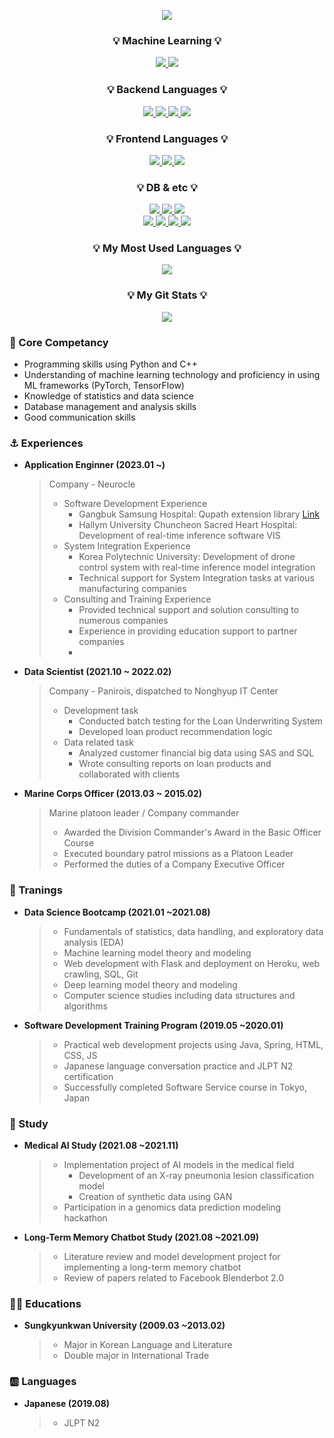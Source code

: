 <!-- Header -->
<p align="center"><img src="https://capsule-render.vercel.app/api?type=venom&color=auto,100:8CA6DB&height=200&section=header&text=Hansaem's%20Github&fontSize=60&animation=fadeIn&fontAlignY=38&descAlignY=62&descAlign=75"/></a></p>

<h3 align="center">💡 Machine Learning 💡</h3>

<p align="center">
  <a href="https://github.com/mugan1">
    <img src="https://img.shields.io/badge/pytorch-EE4C2C?style=flat&logo=pytorch&logoColor=white"> <img src="https://img.shields.io/badge/tensorflow-FF6F00?style=flat&logo=tensorflow&logoColor=white"> 

  </a>
</p>

<h3 align="center">💡 Backend Languages 💡</h3>

<p align="center">
  <a href="https://github.com/mugan1">
    <img src="https://img.shields.io/badge/Python-3776AB?style=flat&logo=Python&logoColor=white"> <img src="https://img.shields.io/badge/cplusplus-00599C?style=flat&logo=cplusplus&logoColor=white"> <img src="https://img.shields.io/badge/csharp-512BD4?style=flat&logo=Python&logoColor=white"> <img src="https://img.shields.io/badge/openjdk-437291?style=flat&logo=openjdk-&logoColor=white">

  </a>
</p>

<h3 align="center">💡 Frontend Languages 💡</h3>

<p align="center">
  <a href="https://github.com/mugan1">
    <img src="https://img.shields.io/badge/html5-E34F26?style=flat&logo=html5&logoColor=white"> <img src="https://img.shields.io/badge/css3-1572B6?style=flat&logo=css&logoColor=white"> <img src="https://img.shields.io/badge/javascript-F7DF1E?style=flat&logo=javascript&logoColor=white"> 

  </a>
</p>

<h3 align="center">💡 DB & etc 💡</h3>

<p align="center">
  <a href="https://github.com/mugan1">
    <img src="https://img.shields.io/badge/mysql-4479A1?style=flat&logo=mysql&logoColor=white"> <img src="https://img.shields.io/badge/oracle-F80000?style=flat&logo=oracle&logoColor=white"> <img src="https://img.shields.io/badge/postgresql-4169E1?style=flat&logo=postgresql&logoColor=white"><br>
    <img src="https://img.shields.io/badge/qt-41CD52?style=flat&logo=qt&logoColor=white"> <img src="https://img.shields.io/badge/flask-000000?style=flat&logo=flask&logoColor=white"> <img src="https://img.shields.io/badge/git-F05032?style=flat&logo=git&logoColor=white"> <img src="https://img.shields.io/badge/docker-2496ED?style=flat&logo=docker&logoColor=white"> 
  </a>
</p>

<h3 align="center">💡 My Most Used Languages 💡</h3>
<p align="center">
  <a href="https://github.com/mugan1">
    <img align="center" src="https://github-readme-stats.vercel.app/api/top-langs/?username=mugan1&layout=compact&show_icons=true&show_owner=true&hide_title=true&theme=true&hide=true" />
  </a>
</p>
<h3 align="center">💡 My Git Stats 💡</h3>
<p align="center">
  <a href="https://github.com/mugan1">
    <img align="center" src="https://github-readme-stats.vercel.app/api?username=mugan1&hide=true&hide_title=true&show_icons=true&include_all_commits=true&theme=true" />
  </a>
</p>

  
### 🥇 Core Competancy

* Programming skills using Python and C++
* Understanding of machine learning technology and proficiency in using ML frameworks (PyTorch, TensorFlow)
* Knowledge of statistics and data science
* Database management and analysis skills
* Good communication skills

### ⚓ Experiences

- **Application Enginner (2023.01 ~)**
  > Company - Neurocle  
  > - Software Development Experience
  >     - Gangbuk Samsung Hospital: Qupath extension library [Link](https://github.com/enoong/qupath-extension-neuror)
  >     - Hallym University Chuncheon Sacred Heart Hospital: Development of real-time inference software VIS
  > - System Integration Experience
  >     - Korea Polytechnic University: Development of drone control system with real-time inference model integration
  >     - Technical support for System Integration tasks at various manufacturing companies
  > - Consulting and Training Experience
  >     - Provided technical support and solution consulting to numerous companies
  >     - Experience in providing education support to partner companies
  >     - 
- **Data Scientist (2021.10 ~ 2022.02)**
  > Company - Panirois, dispatched to Nonghyup IT Center  
  > - Development task
  >     - Conducted batch testing for the Loan Underwriting System
  >     - Developed loan product recommendation logic
  > - Data related task 
  >     - Analyzed customer financial big data using SAS and SQL
  >     - Wrote consulting reports on loan products and collaborated with clients
  > 
- **Marine Corps Officer (2013.03 ~ 2015.02)**
  > Marine platoon leader / Company commander
  > - Awarded the Division Commander's Award in the Basic Officer Course 
  > - Executed boundary patrol missions as a Platoon Leader
  > - Performed the duties of a Company Executive Officer

### 💪 Tranings

- **Data Science Bootcamp  (2021.01 ~2021.08)**
  > - Fundamentals of statistics, data handling, and exploratory data analysis (EDA)
  > - Machine learning model theory and modeling
  > - Web development with Flask and deployment on Heroku, web crawling, SQL, Git
  > - Deep learning model theory and modeling
  > - Computer science studies including data structures and algorithms
- **Software Development Training Program  (2019.05 ~2020.01)**
  > - Practical web development projects using Java, Spring, HTML, CSS, JS
  > - Japanese language conversation practice and JLPT N2 certification
  > - Successfully completed Software Service course in Tokyo, Japan
### 📘 Study
- **Medical AI Study (2021.08 ~2021.11)**
  > - Implementation project of AI models in the medical field
  >     - Development of an X-ray pneumonia lesion classification model
  >     - Creation of synthetic data using GAN
  > - Participation in a genomics data prediction modeling hackathon
- **Long-Term Memory Chatbot Study  (2021.08 ~2021.09)**
  > - Literature review and model development project for implementing a long-term memory chatbot
  > - Review of papers related to Facebook Blenderbot 2.0
### 👨‍🎓 Educations
- **Sungkyunkwan University (2009.03 ~2013.02)**
    > - Major in Korean Language and Literature
    > - Double major in International Trade
### 🆎 Languages
- **Japanese (2019.08)**
    > - JLPT N2
